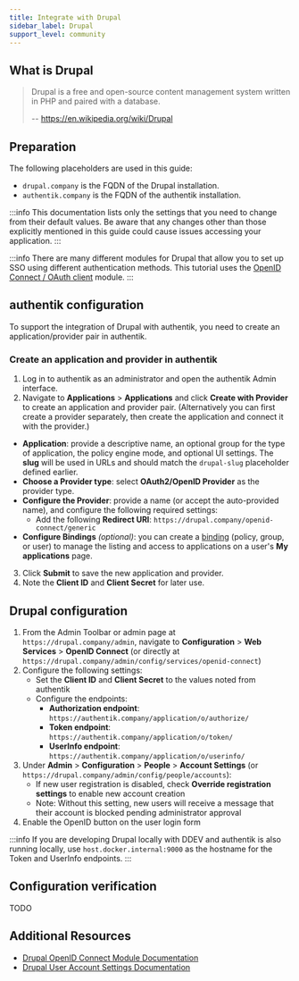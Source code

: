 ```yaml
---
title: Integrate with Drupal
sidebar_label: Drupal
support_level: community
---
```


## What is Drupal

> Drupal is a free and open-source content management system written in PHP and
> paired with a database.
>
> -- https://en.wikipedia.org/wiki/Drupal

## Preparation

The following placeholders are used in this guide:

- `drupal.company` is the FQDN of the Drupal installation.
- `authentik.company` is the FQDN of the authentik installation.

:::info
This documentation lists only the settings that you need to change from their default values. Be aware that any changes other than those explicitly mentioned in this guide could cause issues accessing your application.
:::

:::info
There are many different modules for Drupal that allow you to set up SSO using different authentication methods. This tutorial uses the [OpenID Connect / OAuth client](https://www.drupal.org/project/openid_connect) module.
:::

## authentik configuration

To support the integration of Drupal with authentik, you need to create an application/provider pair in authentik.

### Create an application and provider in authentik

1. Log in to authentik as an administrator and open the authentik Admin interface.
2. Navigate to **Applications** > **Applications** and click **Create with Provider** to create an application and provider pair. (Alternatively you can first create a provider separately, then create the application and connect it with the provider.)

- **Application**: provide a descriptive name, an optional group for the type of application, the policy engine mode, and optional UI settings. The **slug** will be used in URLs and should match the `drupal-slug` placeholder defined earlier.
- **Choose a Provider type**: select **OAuth2/OpenID Provider** as the provider type.
- **Configure the Provider**: provide a name (or accept the auto-provided name), and configure the following required settings:
    - Add the following **Redirect URI**: `https://drupal.company/openid-connect/generic`
- **Configure Bindings** _(optional)_: you can create a [binding](/docs/add-secure-apps/flows-stages/bindings/) (policy, group, or user) to manage the listing and access to applications on a user's **My applications** page.

3. Click **Submit** to save the new application and provider.
4. Note the **Client ID** and **Client Secret** for later use.

## Drupal configuration

1. From the Admin Toolbar or admin page at `https://drupal.company/admin`, navigate to **Configuration** > **Web Services** > **OpenID Connect** (or directly at `https://drupal.company/admin/config/services/openid-connect`)
2. Configure the following settings:
    - Set the **Client ID** and **Client Secret** to the values noted from authentik
    - Configure the endpoints:
        - **Authorization endpoint**: `https://authentik.company/application/o/authorize/`
        - **Token endpoint**: `https://authentik.company/application/o/token/`
        - **UserInfo endpoint**: `https://authentik.company/application/o/userinfo/`
3. Under **Admin** > **Configuration** > **People** > **Account Settings** (or `https://drupal.company/admin/config/people/accounts`):
    - If new user registration is disabled, check **Override registration settings** to enable new account creation
    - Note: Without this setting, new users will receive a message that their account is blocked pending administrator approval
4. Enable the OpenID button on the user login form

:::info
If you are developing Drupal locally with DDEV and authentik is also running locally, use `host.docker.internal:9000` as the hostname for the Token and UserInfo endpoints.
:::

## Configuration verification

TODO

## Additional Resources

- [Drupal OpenID Connect Module Documentation](https://www.drupal.org/project/openid_connect)
- [Drupal User Account Settings Documentation](https://www.drupal.org/docs/user_guide/en/user-registration.html)
